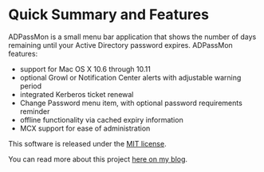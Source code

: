 # Quick Summary and Features

ADPassMon is a small menu bar application that shows the number of days remaining until your Active Directory password expires. ADPassMon features:

* support for Mac OS X 10.6 through 10.11
* optional Growl or Notification Center alerts with adjustable warning period
* integrated Kerberos ticket renewal
* Change Password menu item, with optional password requirements reminder
* offline functionality via cached expiry information
* MCX support for ease of administration

This software is released under the [MIT license](https://yourmacguy.wordpress.com/adpassmon/#license).

You can read more about this project [here on my blog](https://yourmacguy.wordpress.com/adpassmon).

